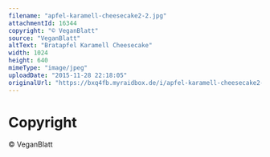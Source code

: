 ```yaml
---
filename: "apfel-karamell-cheesecake2-2.jpg"
attachmentId: 16344
copyright: "© VeganBlatt"
source: "VeganBlatt"
altText: "Bratapfel Karamell Cheesecake"
width: 1024
height: 640
mimeType: "image/jpeg"
uploadDate: "2015-11-28 22:18:05"
originalUrl: "https://bxq4fb.myraidbox.de/i/apfel-karamell-cheesecake2-2.jpg"
---
```


# Copyright

© VeganBlatt
